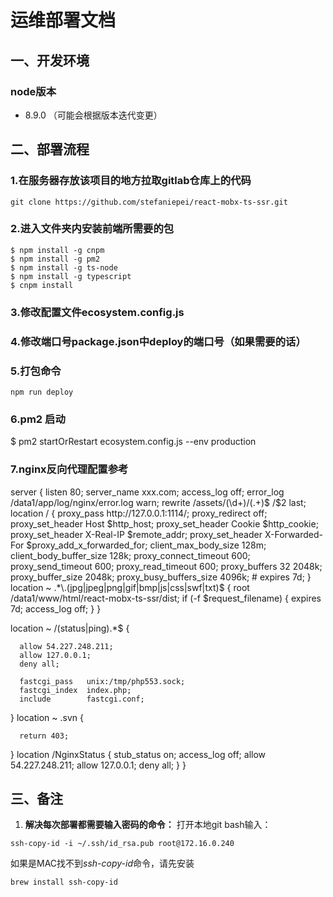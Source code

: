 # 运维部署文档

## 一、开发环境

### node版本
* 8.9.0 （可能会根据版本迭代变更）


## 二、部署流程

### 1.在服务器存放该项目的地方拉取gitlab仓库上的代码
```
git clone https://github.com/stefaniepei/react-mobx-ts-ssr.git
```

### 2.进入文件夹内安装前端所需要的包
```
$ npm install -g cnpm
$ npm install -g pm2
$ npm install -g ts-node
$ npm install -g typescript
$ cnpm install
```
### 3.修改配置文件ecosystem.config.js

### 4.修改端口号package.json中deploy的端口号（如果需要的话）

### 5.打包命令
```
npm run deploy
```

### 6.pm2 启动
$ pm2 startOrRestart ecosystem.config.js --env production

### 7.nginx反向代理配置参考
server {
        listen       80;
        server_name  xxx.com;
        access_log off;
        error_log  /data1/app/log/nginx/error.log warn;
        rewrite /assets/(\d+)/(.+)$ /$2 last;
	location / {
        proxy_pass http://127.0.0.1:1114/;
        proxy_redirect off;
		    proxy_set_header Host $http_host;
        proxy_set_header Cookie $http_cookie;
		    proxy_set_header X-Real-IP $remote_addr;
        proxy_set_header X-Forwarded-For $proxy_add_x_forwarded_for;
        client_max_body_size 128m;
        client_body_buffer_size 128k;
        proxy_connect_timeout 600;
        proxy_send_timeout 600;
        proxy_read_timeout 600; 
        proxy_buffers 32 2048k;
		    proxy_buffer_size  2048k;
        proxy_busy_buffers_size 4096k;
	      #	expires 7d;
  }
	location ~ .*\.(jpg|jpeg|png|gif|bmp|js|css|swf|txt)$ {
        root /data1/www/html/react-mobx-ts-ssr/dist;
        if (-f $request_filename) {
            expires 7d;
            access_log off;
        }
  }

  location ~ /(status|ping).*$ {

      allow 54.227.248.211;
      allow 127.0.0.1;
      deny all;

      fastcgi_pass   unix:/tmp/php553.sock;
      fastcgi_index  index.php;
      include        fastcgi.conf;
  }
  location ~ \.svn {

      return 403;
  }
  location /NginxStatus {
      stub_status on;
      access_log off;
      allow 54.227.248.211;
      allow 127.0.0.1;
      deny all;
  }
}


## 三、备注
1. **解决每次部署都需要输入密码的命令：**
 打开本地git bash输入：
 ```
 ssh-copy-id -i ~/.ssh/id_rsa.pub root@172.16.0.240
 ```
 如果是MAC找不到*ssh-copy-id*命令，请先安装
 ```
 brew install ssh-copy-id
 ```

